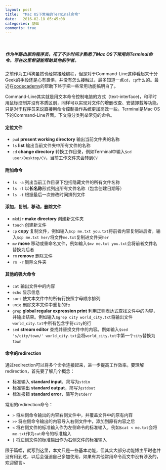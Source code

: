 ```yaml
---
layout: post
title:  "Mac OS下常用的Terminal命令"
date:   2016-02-18 05:45:08
categories: 基础
comments: true
---
```


<br>

##### 作为半路出家的程序员，花了不少时间才熟悉了Mac OS下常用的Terminal命令。写在这里希望能帮助其他初学者。 

之前作为工科狗虽然也经常接触编程，但是对于Command-Line这种看起来十分Geek的手段还是心有畏惧，并没有怎么接触过，最多知道一点`cd`，`cp`什么的。最近在[codecademy](https://www.codecademy.com/)的帮助下终于把一些常用功能搞明白了。

Command-Line其实就是用文本命令控制电脑的方式（text-interface)，和平时用鼠标控制并没有本质区别，同样可以实现对文件的增删改查、安装卸载等功能。只是对于程序员来说直接用命令控制操作系统更加高效一些。Terminal是Mac OS下的Command-Line界面。下文将分类列举常见的命令。

#### 定位文件
* `pwd` **present working directory** 输出当前文件夹的名称
* `ls` **list** 输出当前文件夹中所有文件的名称 
* `cd` **change directory** 转换工作目录，例如Terminal中输入`$cd user/Desktop/CV`，当前工作文件夹会转到`CV`


#### 附加命令
* `ls -a` 列出当前工作目录下包括隐藏文件的所有文件名称
* `ls -l` 以**长名称**形式列出所有文件名称（包含创建日期等）
* `ls -t` 根据最后一次修改时间排列文件

#### 添加，复制，移动，删除文件
* `mkdir` **make directory** 创建新文件夹
* `touch` 创建新文件
* `cp` **copy** 复制文件，例如输入`$cp me.txt you.txt`将前者内容复制进后者，输入`$cp me.txt her/`将文件`me.txt`复制进文件夹`her`
* `mv` **move** 移动或重命名文件，例如输入`$mv me.txt you.txt`会将前者文件名替换为后者
* `rm` **remove** 删除文件
* `rm -r` 删除文件夹

#### 其他的强大命令
* `cat` 输出文件中的内容
* `echo` 显示信息
* `sort` 使文本文件中的所有行按照字母顺序排列
* `uniq` 删除文本文件中重复的行
* `grep` **global regular expression print** 利用正则表达式查找文件中的内容，并输出结果。例如输入`$grep city world_city.txt`将输出文件`world_city.txt`中所有包含字符`city`的行
* `sed` **stream editor** 查找并替换文件中的内容。例如输入`$sed 's/city/town/' world_city.txt`会将`world_city.txt`中第一个`city`替换为`town`


#### 命令的redirection

通过redirection可以将多个命令连接起来，进一步提高工作效率。要理解redirection，首先要了解几个概念：

* 标准输入 **standard input**，简写为`stdin`
* 标准输出 **standard output**，简写为`stdout`
* 标准报错 **standard error**，简写为`stderr`

常用的redirection命令：

* `>` 将左侧命令输出的内容右侧文件中，并覆盖文件中的原有内容
* `>>` 将左侧命令输出的内容导入右侧文件中，添加到原有内容之后
* `<` 将右侧文件的标准输入作为左侧命令的标准输入，例如`$cat < me.txt`会将`me.txt`作为`cat`命令的标准输入
* `|` 将左侧文件的标准输出作为右侧文件的标准输入

限于篇幅，就写到这里，本文只是一些基本功能，但其实大部分功能博主平时也并没有用到过，以后会强迫自己多加使用，如果有其他常用命令而文中没有涉及的，欢迎留言~








